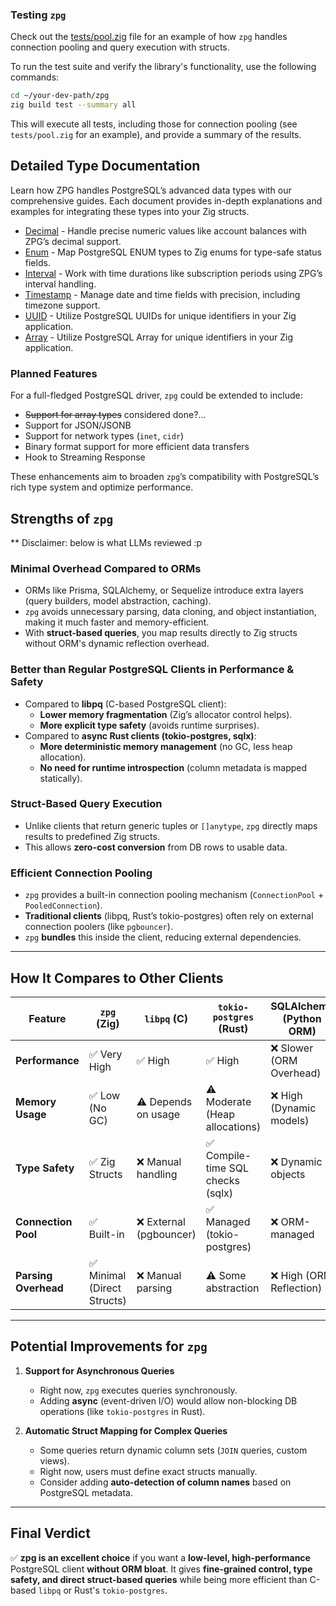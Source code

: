 ### Testing `zpg`

Check out the [tests/pool.zig](https://github.com/thienpow/zpg/blob/main/tests/pool.zig) file for an example of how `zpg` handles connection pooling and query execution with structs.

To run the test suite and verify the library's functionality, use the following commands:

```bash
cd ~/your-dev-path/zpg
zig build test --summary all
```

This will execute all tests, including those for connection pooling (see `tests/pool.zig` for an example), and provide a summary of the results.

## Detailed Type Documentation

Learn how ZPG handles PostgreSQL’s advanced data types with our comprehensive guides. Each document provides in-depth explanations and examples for integrating these types into your Zig structs.

- [Decimal](https://github.com/thienpow/zpg/blob/main/docs/decimal.md) - Handle precise numeric values like account balances with ZPG’s decimal support.
- [Enum](https://github.com/thienpow/zpg/blob/main/docs/enum.md) - Map PostgreSQL ENUM types to Zig enums for type-safe status fields.
- [Interval](https://github.com/thienpow/zpg/blob/main/docs/interval.md) - Work with time durations like subscription periods using ZPG’s interval handling.
- [Timestamp](https://github.com/thienpow/zpg/blob/main/docs/timestamp.md) - Manage date and time fields with precision, including timezone support.
- [UUID](https://github.com/thienpow/zpg/blob/main/docs/uuid.md) - Utilize PostgreSQL UUIDs for unique identifiers in your Zig application.
- [Array](https://github.com/thienpow/zpg/blob/main/docs/array.md) - Utilize PostgreSQL Array for unique identifiers in your Zig application.

### Planned Features
For a full-fledged PostgreSQL driver, `zpg` could be extended to include:

- ~~Support for array types~~ considered done?...
- Support for JSON/JSONB
- Support for network types (`inet`, `cidr`)
- Binary format support for more efficient data transfers
- Hook to Streaming Response

These enhancements aim to broaden `zpg`’s compatibility with PostgreSQL’s rich type system and optimize performance.

## Strengths of `zpg`

** Disclaimer: below is what LLMs reviewed :p

### **Minimal Overhead Compared to ORMs**
- ORMs like Prisma, SQLAlchemy, or Sequelize introduce extra layers (query builders, model abstraction, caching).
- `zpg` avoids unnecessary parsing, data cloning, and object instantiation, making it much faster and memory-efficient.
- With **struct-based queries**, you map results directly to Zig structs without ORM's dynamic reflection overhead.

### **Better than Regular PostgreSQL Clients in Performance & Safety**
- Compared to **libpq** (C-based PostgreSQL client):
  - **Lower memory fragmentation** (Zig’s allocator control helps).
  - **More explicit type safety** (avoids runtime surprises).
- Compared to **async Rust clients (tokio-postgres, sqlx)**:
  - **More deterministic memory management** (no GC, less heap allocation).
  - **No need for runtime introspection** (column metadata is mapped statically).

### **Struct-Based Query Execution**
- Unlike clients that return generic tuples or `[]anytype`, `zpg` directly maps results to predefined Zig structs.
- This allows **zero-cost conversion** from DB rows to usable data.

### **Efficient Connection Pooling**
- `zpg` provides a built-in connection pooling mechanism (`ConnectionPool` + `PooledConnection`).
- **Traditional clients** (libpq, Rust’s tokio-postgres) often rely on external connection poolers (like `pgbouncer`).
- `zpg` **bundles** this inside the client, reducing external dependencies.

---

## **How It Compares to Other Clients**

| Feature            | `zpg` (Zig)  | `libpq` (C) | `tokio-postgres` (Rust) | SQLAlchemy (Python ORM) |
|--------------------|-------------|-------------|-------------------------|-------------------------|
| **Performance**   | ✅ Very High | ✅ High | ✅ High | ❌ Slower (ORM Overhead) |
| **Memory Usage**  | ✅ Low (No GC) | ⚠️ Depends on usage | ⚠️ Moderate (Heap allocations) | ❌ High (Dynamic models) |
| **Type Safety**   | ✅ Zig Structs | ❌ Manual handling | ✅ Compile-time SQL checks (sqlx) | ❌ Dynamic objects |
| **Connection Pool** | ✅ Built-in | ❌ External (pgbouncer) | ✅ Managed (tokio-postgres) | ❌ ORM-managed |
| **Parsing Overhead** | ✅ Minimal (Direct Structs) | ❌ Manual parsing | ⚠️ Some abstraction | ❌ High (ORM Reflection) |

---

## **Potential Improvements for `zpg`**

1. **Support for Asynchronous Queries**
   - Right now, `zpg` executes queries synchronously.
   - Adding **async** (event-driven I/O) would allow non-blocking DB operations (like `tokio-postgres` in Rust).

2. **Automatic Struct Mapping for Complex Queries**
   - Some queries return dynamic column sets (`JOIN` queries, custom views).
   - Right now, users must define exact structs manually.
   - Consider adding **auto-detection of column names** based on PostgreSQL metadata.

---

## **Final Verdict**
✅ **zpg is an excellent choice** if you want a **low-level, high-performance** PostgreSQL client **without ORM bloat**. It gives **fine-grained control, type safety, and direct struct-based queries** while being more efficient than C-based `libpq` or Rust's `tokio-postgres`.
